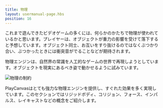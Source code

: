 ```yaml
---
title: 物理
layout: usermanual-page.hbs
position: 16
---
```


これまで遊んできたビデオゲームの多くには、何らかのかたちで物理が使われているかと思います。プレイヤーは、オブジェクトが重力の影響を受けて落下すると予想しています。オブジェクト同士、お互いをすり抜けるのではなくぶつかり合い、ぶつかったときには衝突音がでることなどが期待されます。

物理エンジンは、自然界の常識を人工的なゲームの世界で再現しようとしています。オブジェクトを現実にあるべき姿で動かせるように試みています。

![物理の制約][1]

PlayCanvasはとても強力な物理エンジンを提供し、すぐれた効果を多く実現しています。このセクションではリジッドボディ、コリジョン、フォース、インパルス、レイキャストなどの概念をご紹介します。

[1]: /images/user-manual/physics/physics-constraints.gif
